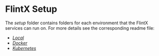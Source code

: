 # FlintX Setup
The _setup_ folder contains folders for each environment that the FlintX services can run on. 
For more details see the corresponding readme file:
- [_Local_](local%2Flocal.md)
- [_Docker_](docker%2Fdocker.md)
- [_Kubernetes_](kubernetes%2Fkubernetes.md)